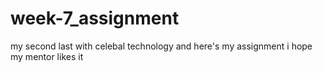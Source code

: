 # week-7_assignment
my second last with celebal technology and here's my assignment i hope my mentor likes it

